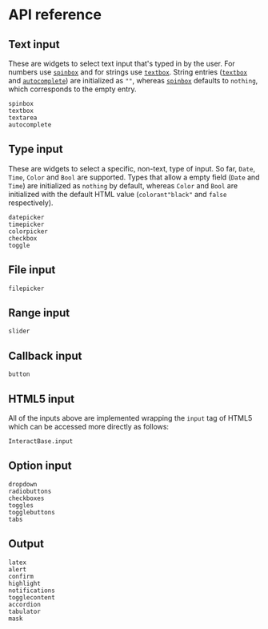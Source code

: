 # API reference

## Text input

These are widgets to select text input that's typed in by the user. For numbers use [`spinbox`](@ref) and for strings use [`textbox`](@ref). String entries ([`textbox`](@ref) and [`autocomplete`](@ref)) are initialized as `""`, whereas [`spinbox`](@ref) defaults to `nothing`, which corresponds to the empty entry.

```@docs
spinbox
textbox
textarea
autocomplete
```

## Type input

These are widgets to select a specific, non-text, type of input. So far, `Date`, `Time`, `Color` and `Bool` are supported. Types that allow a empty field (`Date` and `Time`) are initialized as `nothing` by default, whereas `Color` and `Bool` are initialized with the default HTML value (`colorant"black"` and `false` respectively).

```@docs
datepicker
timepicker
colorpicker
checkbox
toggle
```

## File input

```@docs
filepicker
```

## Range input

```@docs
slider
```

## Callback input

```@docs
button
```
## HTML5 input

All of the inputs above are implemented wrapping the `input` tag of HTML5 which can be accessed more directly as follows:

```@docs
InteractBase.input
```

## Option input

```@docs
dropdown
radiobuttons
checkboxes
toggles
togglebuttons
tabs
```

## Output

```@docs
latex
alert
confirm
highlight
notifications
togglecontent
accordion
tabulator
mask
```
